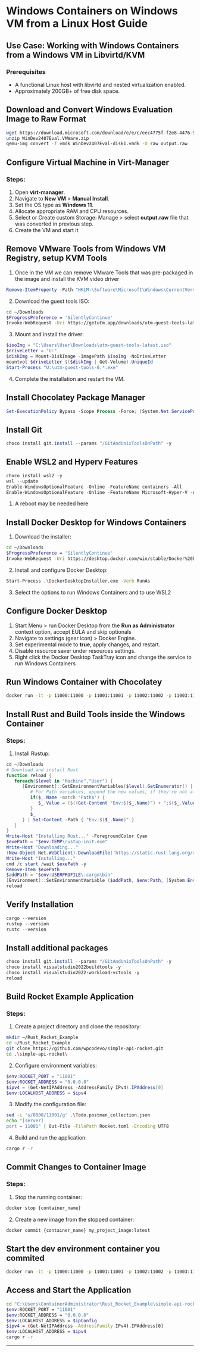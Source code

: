 # Windows Containers on Windows VM from a Linux Host Guide
## Use Case: Working with Windows Containers from a Windows VM in Libvirtd/KVM
 
### Prerequisites
- A functional Linux host with libvirtd and nested virtualization enabled.
- Approximately 200GB+ of free disk space.
 
## Download and Convert Windows Evaluation Image to Raw Format
 
```bash
wget https://download.microsoft.com/download/e/e/c/eec4775f-f2e8-4476-98b2-ca51502a6429/WinDev2407Eval.VMWare.zip
unzip WinDev2407Eval.VMWare.zip
qemu-img convert -f vmdk WinDev2407Eval-disk1.vmdk -O raw output.raw
```
 
## Configure Virtual Machine in Virt-Manager
 
### Steps:
1. Open **virt-manager**.
2. Navigate to **New VM** > **Manual Install**.
3. Set the OS type as **Windows 11**.
4. Allocate appropriate RAM and CPU resources.
5. Select or Create custom Storage: Manage > select **output.raw** file that was converted in previous step.
6. Create the VM and start it
 
## Remove VMware Tools from Windows VM Registry, setup KVM Tools

1. Once in the VM we can remove VMware Tools that was pre-packaged in the image and install the KVM video driver
```powershell
Remove-ItemProperty -Path "HKLM:\Software\Microsoft\Windows\CurrentVersion\Run" -Name "VMware User Process"
```
 
2. Download the guest tools ISO:
```bash
cd ~/Downloads
$ProgressPreference = 'SilentlyContinue'
Invoke-WebRequest -Uri https://getutm.app/downloads/utm-guest-tools-latest.iso -OutFile .\utm-guest-tools-latest.iso
```
3. Mount and install the driver:
```powershell
$isoImg = "C:\Users\User\Downloads\utm-guest-tools-latest.iso"
$driveLetter = "U:"
$diskImg = Mount-DiskImage -ImagePath $isoImg -NoDriveLetter
mountvol $driveLetter $($diskImg | Get-Volume).UniqueId
Start-Process "U:\utm-guest-tools-0.*.exe"
```
4. Complete the installation and restart the VM.
 
## Install Chocolatey Package Manager
 
```powershell
Set-ExecutionPolicy Bypass -Scope Process -Force; [System.Net.ServicePointManager]::SecurityProtocol = [System.Net.ServicePointManager]::SecurityProtocol -bor 3072; iex ((New-Object System.Net.WebClient).DownloadString('https://community.chocolatey.org/install.ps1'))
```
 
## Install Git 
 
```powershell
choco install git.install --params "/GitAndUnixToolsOnPath" -y
```
 
## Enable WSL2 and Hyperv Features
 
```powershell
choco install wsl2 -y
wsl --update
Enable-WindowsOptionalFeature -Online -FeatureName containers –All
Enable-WindowsOptionalFeature -Online -FeatureName Microsoft-Hyper-V -All
```
1. A reboot may be needed here
 
## Install Docker Desktop for Windows Containers
 
1. Download the installer:
```bash
cd ~/Downloads
$ProgressPreference = 'SilentlyContinue'
Invoke-WebRequest -Uri https://desktop.docker.com/win/stable/Docker%20Desktop%20Installer.exe -OutFile .\DockerDesktopInstaller.exe
```
2. Install and configure Docker Desktop:
```bash
Start-Process .\DockerDesktopInstaller.exe -Verb RunAs
```
3. Select the options to run Windows Containers and to use WSL2
 
## Configure Docker Desktop
 
1. Start Menu > run Docker Desktop from the **Run as Administrator** context option, accept EULA and skip optionals
2. Navigate to settings (gear icon) > Docker Engine.
3. Set experimental mode to **true**, apply changes, and restart.
4. Disable resource saver under resources settings.
5. Right click the Docker Desktop TaskTray icon and change the service to run Windows Containers
 
## Run Windows Container with Chocolatey
 
```bash
docker run -it -p 11000:11000 -p 11001:11001 -p 11002:11002 -p 11003:11003 -p 11004:11004 amitie10g/chocolatey:ltsc2022 powershell
```
 
## Install Rust and Build Tools inside the Windows Container
 
### Steps:
1. Install Rustup:
```powershell
cd ~/Downloads
# Download and install Rust
function reload {
   foreach($level in "Machine","User") {
      [Environment]::GetEnvironmentVariables($level).GetEnumerator() | % {
         # For Path variables, append the new values, if they're not already in there
         if($_.Name -match 'Path$') {
            $_.Value = ($((Get-Content "Env:$($_.Name)") + ";$($_.Value)" ) -split ';' | Select -unique) -join ';'
         }
         $_
      } | Set-Content -Path { "Env:$($_.Name)" }
   }
}
Write-Host "Installing Rust..." -ForegroundColor Cyan
$exePath = "$env:TEMP\rustup-init.exe"
Write-Host "Downloading..."
(New-Object Net.WebClient).DownloadFile('https://static.rust-lang.org/rustup/dist/x86_64-pc-windows-msvc/rustup-init.exe', $exePath)
Write-Host "Installing..."
cmd /c start /wait $exePath -y
Remove-Item $exePath
$addPath = "$env:USERPROFILE\.cargo\bin"
[Environment]::SetEnvironmentVariable ($addPath, $env:Path, [System.EnvironmentVariableTarget]::Machine)
reload
```
 
## Verify Installation
 
```powershell
cargo --version
rustup --version
rustc --version
```

## Install additional packages
```powershell
choco install git.install --params "/GitAndUnixToolsOnPath" -y
choco install visualstudio2022buildtools -y
choco install visualstudio2022-workload-vctools -y
reload
```
 
## Build Rocket Example Application
 
### Steps:
1. Create a project directory and clone the repository:
```bash
mkdir ~/Rust_Rocket_Example
cd ~/Rust_Rocket_Example
git clone https://github.com/wpcodevo/simple-api-rocket.git
cd .\simple-api-rocket\
```
2. Configure environment variables:
```powershell
$env:ROCKET_PORT = "11001"
$env:ROCKET_ADDRESS = "0.0.0.0"
$ipv4 = (Get-NetIPAddress -AddressFamily IPv4).IPAddress[0]
$env:LOCALHOST_ADDRESS = $ipv4
```
3. Modify the configuration file:
```bash
sed -i 's/8000/11001/g' .\Todo.postman_collection.json
echo "[server]
port = 11001" | Out-File -FilePath Rocket.toml -Encoding UTF8
```
4. Build and run the application:
```bash
cargo r -r
```
 
## Commit Changes to Container Image
 
### Steps:
1. Stop the running container:
```bash
docker stop {container_name}
```
2. Create a new image from the stopped container:
```bash
docker commit {container_name} my_project_image:latest
```
 
## Start the dev environment container you commited
 
```bash
docker run -it -p 11000:11000 -p 11001:11001 -p 11002:11002 -p 11003:11003 -p 11004:11004 my_project_image:latest powershell
```
 
## Access and Start the Application
 
```bash
cd "C:\Users\ContainerAdministrator\Rust_Rocket_Example\simple-api-rocket"
$env:ROCKET_PORT = "11001"
$env:ROCKET_ADDRESS = "0.0.0.0"
$env:LOCALHOST_ADDRESS = $ipConfig
$ipv4 = (Get-NetIPAddress -AddressFamily IPv4).IPAddress[0]
$env:LOCALHOST_ADDRESS = $ipv4
cargo r -r
```
 
---
